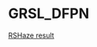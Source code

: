 # GRSL_DFPN

[RSHaze result](https://drive.google.com/file/d/1gJ_DhMq6fYfa-F22o66bhQ9KDEHcyaJZ/view?usp=sharing)
